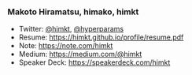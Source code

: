 ### Makoto Hiramatsu, himako, himkt

- Twitter: [@himkt](https://twitter.com/himkt), [@hyperparams](https://twitter.com/hyperparams)
- Resume: https://himkt.github.io/profile/resume.pdf
- Note: https://note.com/himkt
- Medium: https://medium.com/@himkt
- Speaker Deck: https://speakerdeck.com/himkt
